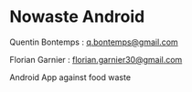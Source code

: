 Nowaste Android
===============

Quentin Bontemps : q.bontemps@gmail.com

Florian Garnier : florian.garnier30@gmail.com

Android App against food waste
